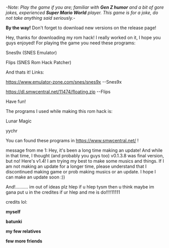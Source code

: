 *-Note: Play the game if you are; familiar with **Gen Z humor** and a bit of gore jokes, experienced **Super Mario World** player. This game is for a joke, do not take anything* *said seriously.-*

**By the way!**
Don't forget to download new versions on the release page!

Hey, thanks for downloading my rom hack!
I really worked on it, I hope you guys enjoyed!
For playing the game you need these programs:

Snes9x (SNES Emulator)

Flips (SNES Rom Hack Patcher)

And thats it!
Links:

https://www.emulator-zone.com/snes/snes9x --Snes9x

https://dl.smwcentral.net/11474/floating.zip --Flips

Have fun!

The programs I used while making this rom hack is:

Lunar Magic

yychr

You can found these programs in https://www.smwcentral.net/ !

message from me 1: Hey, it's been a long time making an update! And while in that time, I thought (and probably you guys too) v0.1.3.8 was final version, but no! Here's v1.4! I am trying my best to make some musics and things. If I am not making an update for a longer time, please understand that I discontinued making game or prob making musics or an update. I hope I can make an update soon :))



And!..........
im out of ideas plz hlep if u hlep tysm then u think maybe im gana put u in the credites if ur hlep and me is do!!!!11111

credits lol:

**myself**

**batunki**

**my few relatives**

**few more friends**

















































































































